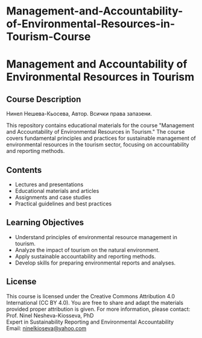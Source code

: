 # Management-and-Accountability-of-Environmental-Resources-in-Tourism-Course
# Management and Accountability of Environmental Resources in Tourism

## Course Description
Нинел Нешева-Кьосева, Автор. Всички права запазени.

This repository contains educational materials for the course "Management and Accountability of Environmental Resources in Tourism." The course covers fundamental principles and practices for sustainable management of environmental resources in the tourism sector, focusing on accountability and reporting methods.

## Contents

- Lectures and presentations  
- Educational materials and articles  
- Assignments and case studies  
- Practical guidelines and best practices  

## Learning Objectives

- Understand principles of environmental resource management in tourism.  
- Analyze the impact of tourism on the natural environment.  
- Apply sustainable accountability and reporting methods.  
- Develop skills for preparing environmental reports and analyses.  

## License

This course is licensed under the Creative Commons Attribution 4.0 International (CC BY 4.0). You are free to share and adapt the materials provided proper attribution is given.
For more information, please contact:  
Prof. Ninel Nesheva-Kiosseva, PhD  
Expert in Sustainability Reporting and Environmental Accountability  
Email: ninelkioseva@yahoo.com


